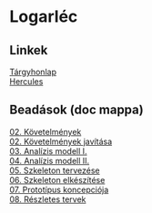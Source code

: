 # Logarléc

## Linkek
[Tárgyhonlap](https://www.iit.bme.hu/targyak/BMEVIIIAB02)\
[Hercules](https://devil.iit.bme.hu:9181/hercules/)

## Beadások (doc mappa)
[02. Követelmények](doc/02_kovetelmenyek.pdf)\
[02. Követelmények javítása](doc/02_kovetelmenyek_javitott.pdf)\
[03. Analízis modell I.](doc/03_analizis_i.pdf)\
[04. Analízis modell II.](doc/04_analizis_ii.pdf)\
[05. Szkeleton tervezése](doc/05_szkeleton_tervezese.pdf)\
[06. Szkeleton elkészítése](doc/06_szkeleton_elkeszitese.pdf)\
[07. Prototípus koncepciója](doc/07_prototipus_koncepcioja.pdf)\
[08. Részletes tervek](doc/08_reszletes_tervek.pdf)